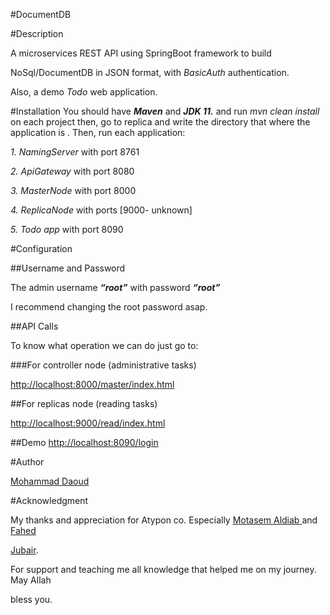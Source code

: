 

#DocumentDB

#Description

A microservices REST API using SpringBoot framework to build

NoSql/DocumentDB in JSON format, with *BasicAuth* authentication.

Also, a demo *Todo* web application.

#Installation
You should have ***Maven*** and ***JDK 11.***
and run *mvn clean install* on each project 
then, go to replica and write the directory that where the application is .
Then, run each application:

*1. NamingServer* with port 8761

*2. ApiGateway* with port 8080

*3. MasterNode* with port 8000

*4. ReplicaNode* with ports [9000- unknown]

*5. Todo app* with port 8090

#Configuration

##Username and Password


The admin username ***“root”*** with password ***“root”***

I recommend changing the root password asap.

##API Calls

To know what operation we can do just go to:

###For controller node (administrative tasks)

<http://localhost:8000/master/index.html>

##For replicas node (reading tasks)

<http://localhost:9000/read/index.html>

##Demo
<http://localhost:8090/login>

#Author

[Mohammad](https://www.linkedin.com/in/mohammad-daoudx/)[ ](https://www.linkedin.com/in/mohammad-daoudx/)[Daoud](https://www.linkedin.com/in/mohammad-daoudx/)

#Acknowledgment

My thanks and appreciation for Atypon co. Especially [Motasem](https://www.linkedin.com/in/maldiab/)[ ](https://www.linkedin.com/in/maldiab/)[Aldiab](https://www.linkedin.com/in/maldiab/)[ ](https://www.linkedin.com/in/maldiab/)and [Fahed](https://www.linkedin.com/in/fahed-jubair-52b84882/)

[Jubair](https://www.linkedin.com/in/fahed-jubair-52b84882/).

For support and teaching me all knowledge that helped me on my journey. May Allah

bless you.

